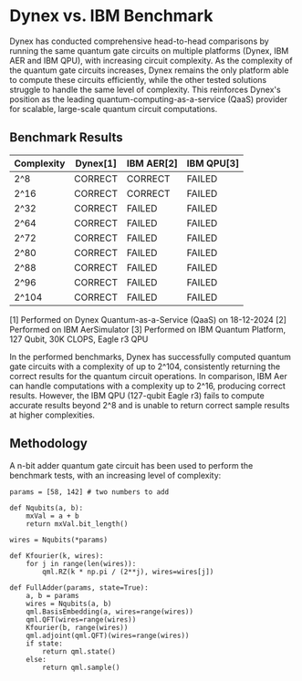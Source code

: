 # Dynex vs. IBM Benchmark

Dynex has conducted comprehensive head-to-head comparisons by running the same quantum gate circuits on multiple platforms (Dynex, IBM AER and IBM QPU), with increasing circuit complexity. As the complexity of the quantum gate circuits increases, Dynex remains the only platform able to compute these circuits efficiently, while the other tested solutions struggle to handle the same level of complexity. This reinforces Dynex's position as the leading quantum-computing-as-a-service (QaaS) provider for scalable, large-scale quantum circuit computations.

## Benchmark Results

| Complexity    |     Dynex[1]  |    IBM AER[2] |    IBM QPU[3] |      
| ------------- | ------------- | ------------- | ------------- |
| 2^8           | CORRECT       | CORRECT       | FAILED        |
| 2^16          | CORRECT       | CORRECT       | FAILED        |
| 2^32          | CORRECT       | FAILED        | FAILED        |
| 2^64          | CORRECT       | FAILED        | FAILED        |
| 2^72          | CORRECT       | FAILED        | FAILED        |
| 2^80          | CORRECT       | FAILED        | FAILED        |
| 2^88          | CORRECT       | FAILED        | FAILED        |
| 2^96          | CORRECT       | FAILED        | FAILED        |
| 2^104         | CORRECT       | FAILED        | FAILED        |

[1] Performed on Dynex Quantum-as-a-Service (QaaS) on 18-12-2024
[2] Performed on IBM AerSimulator
[3] Performed on IBM Quantum Platform, 127 Qubit, 30K CLOPS, Eagle r3 QPU

In the performed benchmarks, Dynex has successfully computed quantum gate circuits with a complexity of up to 2^104, consistently returning the correct results for the quantum circuit operations. In comparison, IBM Aer can handle computations with a complexity up to 2^16, producing correct results. However, the IBM QPU (127-qubit Eagle r3) fails to compute accurate results beyond 2^8 and is unable to return correct sample results at higher complexities.

## Methodology

A n-bit adder quantum gate circuit has been used to perform the benchmark tests, with an increasing level of complexity:

```
params = [58, 142] # two numbers to add

def Nqubits(a, b):
    mxVal = a + b
    return mxVal.bit_length()

wires = Nqubits(*params)

def Kfourier(k, wires):
    for j in range(len(wires)):
        qml.RZ(k * np.pi / (2**j), wires=wires[j])

def FullAdder(params, state=True):
    a, b = params
    wires = Nqubits(a, b)
    qml.BasisEmbedding(a, wires=range(wires))
    qml.QFT(wires=range(wires))
    Kfourier(b, range(wires))
    qml.adjoint(qml.QFT)(wires=range(wires))
    if state:
        return qml.state()
    else:
        return qml.sample()
```


